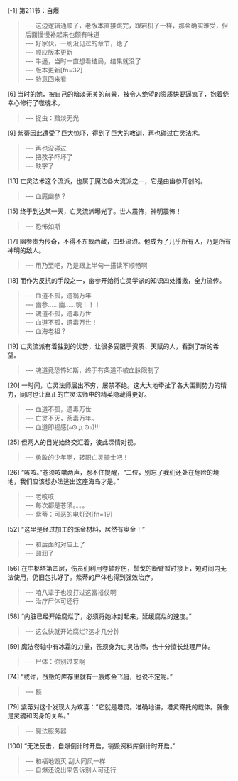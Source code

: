 
[-1] 第211节：自爆
>--- 这边逻辑通顺了，老版本直接跳完，跟宕机了一样，那会确实难受，但后面慢慢补起来也颇有味道<br>
>--- 好家伙，一刷没见过的章节，绝了<br>
>--- 顺应版本更新<br>
>--- 牛逼，当时一直想看结局，结果就没了<br>
>--- 版本更新[fn=32]<br>
>--- 特意回来看<br>

[6] 当时的她，被自己的暗淡无关的前景，被令人绝望的资质快要逼疯了，抱着侥幸心修行了噬魂术。
>--- 捉虫：黯淡无光<br>

[9] 紫蒂因此遭受了巨大惊吓，得到了巨大的教训，再也碰过亡灵法术。
>--- 再也没碰过<br>
>--- 把孩子吓坏了<br>
>--- 缺字了<br>

[13] 亡灵法术这个流派，也属于魔法各大流派之一，它是由幽参开创的。
>--- 血魔幽参？<br>

[15] 终于到达某一天，亡灵流派曝光了。世人震怖，神明震怖！
>--- 恐怖如斯<br>

[17] 幽参贵为传奇，不得不东躲西藏，四处流浪。他成为了几乎所有人，乃是所有神明的敌人。
>--- 用乃至吧，乃是跟上半句一搭读不顺畅啊<br>

[18] 而作为反抗的手段之一，幽参开始将亡灵学派的知识四处播撒，全力流传。
>--- 血道不孤，遗祸万年<br>
>--- 幽参……幽……魂！！！<br>
>--- 魂道不孤，遗毒万世<br>
>--- 血道不孤，遗毒万世！<br>
>--- 血海老祖？<br>

[19] 亡灵流派有着独到的优势，让很多受限于资质、天赋的人，看到了新的希望。
>--- 魂道竟恐怖如斯，终于有条道不被血脉限制了<br>

[20] 一时间，亡灵法师层出不穷，屡禁不绝。这大大地牵扯了各大围剿势力的精力，同时也让真正的亡灵法师中的精英隐藏得更好。
>--- 血道不孤，遗毒万世<br>
>--- 亡灵不灭，荼毒万年。<br>
>--- 血道即视感(๑ʘ̅ д ʘ̅๑)!!!<br>

[25] 但两人的目光始终交汇着，彼此深情对视。
>--- 勇敢的少年啊，转职亡灵骑士吧！<br>

[26] “咳咳。”苍须咳嗽两声，忍不住提醒，“二位，别忘了我们还处在危险的境地，我们应该想办法逃出这座海岛才是。”
>--- 老咳咳<br>
>--- 每次都是苍须。。。。<br>
>--- 紫蒂：可恶的电灯泡[fn=19]<br>

[52] “这里是经过加工的炼金材料，居然有奥金！”
>--- 和后面的对应上了<br>
>--- 圆润了<br>

[56] 在中枢塔第四层，伤员们利用卷轴疗伤，鬃戈的断臂暂时接上，短时间内无法使用，仍旧包扎好了。紫蒂的尸体也得到强效治疗。
>--- 咱八辈子也没打过这富裕仗啊<br>
>--- 治疗尸体可还行<br>

[58] “内脏已经开始腐烂了，必须将她冰封起来，延缓腐烂的速度。”
>--- 这么快就开始腐烂?这才几分钟<br>

[59] 魔法卷轴中有冰霜的力量，苍须身为亡灵法师，也十分擅长处理尸体。
>--- 尸体：你别过来啊<br>

[74] “或许，战贩的库存里就有一艘炼金飞艇，也说不定呢。”
>--- 额<br>

[79] 紫蒂对这个发现大为欢喜：“它就是塔灵。准确地讲，塔灵寄托的载体。就像是灵魂和肉身的关系。”
>--- 魔法服务器<br>

[100] “无法反击，自爆倒计时开启，销毁资料库倒计时开启。”
>--- 和福地毁灭 刮大同风一样<br>
>--- 自爆还说出来告诉别人可还行<br>
